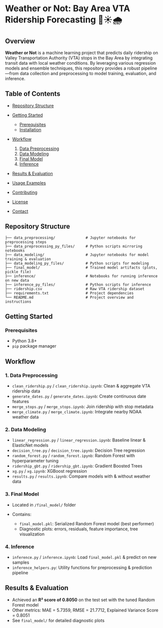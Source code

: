 # Weather or Not: Bay Area VTA Ridership Forecasting 🚆☀️🌧️

## Overview

**Weather or Not** is a machine learning project that predicts daily ridership on Valley Transportation Authority (VTA) stops in the Bay Area by integrating transit data with local weather conditions. By leveraging various regression models and ensemble techniques, this repository provides a robust pipeline—from data collection and preprocessing to model training, evaluation, and inference.

## Table of Contents

* [Repository Structure](#repository-structure)
* [Getting Started](#getting-started)

  * [Prerequisites](#prerequisites)
  * [Installation](#installation)
* [Workflow](#workflow)

  1. [Data Preprocessing](#1-data-preprocessing)
  2. [Data Modeling](#2-data-modeling)
  3. [Final Model](#3-final-model)
  4. [Inference](#4-inference)
* [Results & Evaluation](#results--evaluation)
* [Usage Examples](#usage-examples)
* [Contributing](#contributing)
* [License](#license)
* [Contact](#contact)

## Repository Structure

```
├── data_preprocessing/              # Jupyter notebooks for preprocessing steps
├── data_preprocessing_py_files/     # Python scripts mirroring notebooks
├── data_modeling/                   # Jupyter notebooks for model training & evaluation
├── data_modeling_py_files/          # Python scripts for modeling
├── final_model/                     # Trained model artifacts (plots, pickle file)
├── inference/                       # Notebooks for running inference on new data
├── inference_py_files/              # Python scripts for inference
├── ridership.csv                    # Raw VTA ridership dataset
├── requirements.txt                 # Project dependencies
└── README.md                        # Project overview and instructions
```

## Getting Started

### Prerequisites

* Python 3.8+
* `pip` package manager

## Workflow

### 1. Data Preprocessing

* `clean_ridership.py` / `clean_ridership.ipynb`: Clean & aggregate VTA ridership data
* `generate_dates.py` / `generate_dates.ipynb`: Create continuous date features
* `merge_stops.py` / `merge_stops.ipynb`: Join ridership with stop metadata
* `merge_climate.py` / `merge_climate.ipynb`: Integrate nearby NOAA weather data

### 2. Data Modeling

* `linear_regression.py` / `linear_regression.ipynb`: Baseline linear & ElasticNet models
* `decision_tree.py` / `decision_tree.ipynb`: Decision Tree regression
* `random_forest.py` / `random_forest.ipynb`: Random Forest with hyperparameter tuning
* `ridership_gbt.py` / `ridership_gbt.ipynb`: Gradient Boosted Trees
* `xg.py` / `xg.ipynb`: XGBoost regression
* `results.py` / `results.ipynb`: Compare models with & without weather data

### 3. Final Model

* Located in `/final_model/` folder
* Contains:

  * `final_model.pkl`: Serialized Random Forest model (best performer)
  * Diagnostic plots: errors, residuals, feature importance, tree visualization

### 4. Inference

* `inference.py` / `inference.ipynb`: Load `final_model.pkl` & predict on new samples
* `inference_helpers.py`: Utility functions for preprocessing & prediction pipeline

## Results & Evaluation

* Achieved an **R² score of 0.8050** on the test set with the tuned Random Forest model
* Other metrics: MAE = 5.7359, RMSE = 21.7712, Explained Variance Score = 0.8051
* See `final_model/` for detailed diagnostic plots

```
